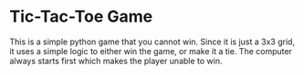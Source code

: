 # Tic-Tac-Toe Game

This is a simple python game that you cannot win.
Since it is just a 3x3 grid, it uses a simple logic to either win the game, or make it a tie.
The computer always starts first which makes the player unable to win.

